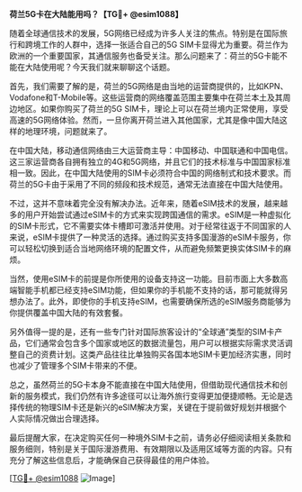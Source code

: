 **荷兰5G卡在大陆能用吗？【TG💪+ @esim1088】**

随着全球通信技术的发展，5G网络已经成为许多人关注的焦点。特别是在国际旅行和跨境工作的人群中，选择一张适合自己的5G SIM卡显得尤为重要。荷兰作为欧洲的一个重要国家，其通信服务也备受关注。那么问题来了：荷兰的5G卡能不能在大陆使用呢？今天我们就来聊聊这个话题。

首先，我们需要了解的是，荷兰的5G网络是由当地的运营商提供的，比如KPN、Vodafone和T-Mobile等。这些运营商的网络覆盖范围主要集中在荷兰本土及其周边地区。如果你购买了荷兰的5G SIM卡，理论上可以在荷兰境内正常使用，享受高速的5G网络体验。然而，一旦你离开荷兰进入其他国家，尤其是像中国大陆这样的地理环境，问题就来了。

在中国大陆，移动通信网络由三大运营商主导：中国移动、中国联通和中国电信。这三家运营商各自拥有独立的4G和5G网络，并且它们的技术标准与中国国家标准相一致。因此，在中国大陆使用的SIM卡必须符合中国的网络制式和技术要求。而荷兰的5G卡由于采用了不同的频段和技术规范，通常无法直接在中国大陆使用。

不过，这并不意味着完全没有解决办法。近年来，随着eSIM技术的发展，越来越多的用户开始尝试通过eSIM卡的方式来实现跨国通信的需求。eSIM是一种虚拟化的SIM卡形式，它不需要实体卡槽即可激活并使用。对于经常往返于不同国家的人来说，eSIM卡提供了一种灵活的选择。通过购买支持多国漫游的eSIM卡服务，你可以轻松切换到适合当地网络环境的配置文件，从而避免频繁更换实体SIM卡的麻烦。

当然，使用eSIM卡的前提是你所使用的设备支持这一功能。目前市面上大多数高端智能手机都已经支持eSIM功能，但如果你的手机能不支持的话，那可能就得另想办法了。此外，即使你的手机支持eSIM，也需要确保所选的eSIM服务商能够为你提供覆盖中国大陆的有效套餐。

另外值得一提的是，还有一些专门针对国际旅客设计的“全球通”类型的SIM卡产品，它们通常会包含多个国家或地区的数据流量包，用户可以根据实际需求灵活调整自己的资费计划。这类产品往往比单独购买各国本地SIM卡更加经济实惠，同时也减少了管理多个SIM卡带来的不便。

总之，虽然荷兰的5G卡本身不能直接在中国大陆使用，但借助现代通信技术和创新的服务模式，我们仍然有许多途径可以让海外旅行变得更加便捷顺畅。无论是选择传统的物理SIM卡还是新兴的eSIM解决方案，关键在于提前做好规划并根据个人实际情况做出合理选择。

最后提醒大家，在决定购买任何一种境外SIM卡之前，请务必仔细阅读相关条款和服务细则，特别是关于国际漫游费用、有效期限以及适用区域等方面的内容。只有充分了解这些信息后，才能确保自己获得最佳的用户体验。

[[TG💪+ @esim1088](https://t.me/s/esim1088) ![Image](https://i.postimg.cc/4NQfJmqS/Snipaste-2025-05-13-00-14-12.png)]